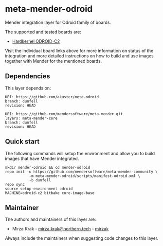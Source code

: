 # meta-mender-odroid

Mender integration layer for Odroid family of boards.

The supported and tested boards are:

- [Hardkernel ODROID-C2](https://hub.mender.io/t/hardkernel-odroid-c2/478)

Visit the individual board links above for more information on status of the
integration and more detailed instructions on how to build and use images
together with Mender for the mentioned boards.

## Dependencies

This layer depends on:

```
URI: https://github.com/akuster/meta-odroid
branch: dunfell
revision: HEAD
```

```
URI: https://github.com/mendersoftware/meta-mender.git
layers: meta-mender-core
branch: dunfell
revision: HEAD
```

## Quick start

The following commands will setup the environment and allow you to build images
that have Mender integrated.


```
mkdir mender-odroid && cd mender-odroid
repo init -u https://github.com/mendersoftware/meta-mender-community \
           -m meta-mender-odroid/scripts/manifest-odroid.xml \
           -b dunfell
repo sync
source setup-environment odroid
MACHINE=odroid-c2 bitbake core-image-base
```


## Maintainer

The authors and maintainers of this layer are:

- Mirza Krak - <mirza.krak@northern.tech> - [mirzak](https://github.com/mirzak)

Always include the maintainers when suggesting code changes to this layer.
